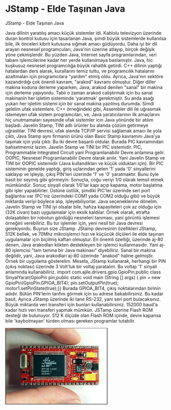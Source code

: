 # JStamp - Elde Taşınan Java




JStamp - Elde Taşınan Java



 Java dilinin yaratılış amacı küçük sistemler idi. Kablolu televizyon üzerinde duran kontrol kutusu için tasarlanan Java, şimdi büyük sistemlerde kullanılsa bile, ilk önceleri kibrit kutusuna sığmak amacı güdüyordu. Daha iyi bir dil arayan nesnesel programcuları, Java'nin üzerine atlayıp, birçok değişik yöne çekmişlerdir. Bu yüzden Java, Internet sayfa programlarından, veri tabanı işlemcilerine kadar her yerde kullanılmaya baslamıştır.               Java, hic kuşkusuz nesnesel programcılığa büyük rahatlık getirdi. C++ dilinin yaptığı hatalardan ders alarak, kurallarını temiz tuttu, ve programcılık hatalarını azaltmaları için programcılara "yardım" etmiş oldu. Ayrıca, Java'nın sektöre kazandırdığı çok önemli kavram, "arakod" kavramı olmuştur.              Diğer diller makina koduna derleme yaparken, Java, arakod denilen "sanal" bir makina için derleme yapıyordu. Tabii o zaman arakod caliştırmak için bu sanal makinanin her işletim sisteminde 'yaratmak' gerekmiştir. Su anda asağı yukarı her işletim sistemi için bir sanal makina yazılmış durumda.               Simdi gelelim ufak sistemlere. C++ örneğindeki gibi, Assembler dili ile uğrasmak istemeyen  ufak sistem programcıları, ve, Java yaratıcılarının ilk amaçlarını hiç unutmamaları sayesinde ufak sistemler icin Java yönünde bir atılım başladı. Javelin Stamp, TINI adlı ürünler bu alanda çözüm getirmeye uğrastılar. TINI devresi, ufak alanda TCP/IP servisi sağlamak amacı ile yola çıktı, Java Stamp aynı firmanin ürünü olan Basic Stamp kavramını Java'ya taşımak için yola çıktı. Bu iki devre başarılı oldular.              Burada PIC kavramından bahsetmemiz lazim. Javelin Stamp ve TINI bir PIC sistemidir. PIC, Programmable Integrated Circuit yani Programlanabilir Devre anlamına gelir. OOPIC, Nesnesel Programlanabilir Devre olarak anılır. Yani Javelin Stamp ve TINI bir OOPIC sistemidir (Java kullandikları ve küçük oldukları için).              Bir PIC sisteminin genelde yaptığı, giriş uçlarından gelen '1' yada '0' sinyallerini saklayıp ve işleyip, çıkış PIN'leri üzerinde '1' ve '0' yaratmaktır. Bunu öyle basit bir seymiş gibi görmeyin: Sonuçta, coğu veriyi 1/0 olarak temsil etmek mümkündür. Sonuç sinyali olarak 1/0'lar kapı açıp kapama, motor başlatma gibi işler yapabilirler. Üstüne üstlük, şimdiki PIC'ler üzerinde seri port bağlantısı var (PC'niz üzerindeki COM1 yada COM2 olduğu gibi) ve büyük miktarda veriyi böylece alıp, işleyebiliyorlar.               Java seçeneklerine dönelim. Javelin Stamp ve TINI iyi olsalar bile, hafıza kapasiteleri çok az olduğu için (32K civarı) bazı uygulamalar için eksik kaldılar. Örnek olarak, etrafta dolaşabilen bir robotun gördüğü nesneleri tanıması, yani görüntü işlemesi örneğini verebiliriz. Bu tur işlemler için, yeni nesil bir Java devresi gerekiyordu. Buyrun size JStamp.                         JStamp devresinin özellikleri          JStamp, 512K bellek, ve 70Mhz mikroişlemci hızı ve küçücük ölçüleri ile  elde taşınan uygulamalar için biçilmiş kaftan olmuştur. En önemli  özelliği,  üzerinde aj-80 denen, Java arakodları kökten destekleyen bir işlemci kullanmasıdır. Yani aj-80 işlemcisi "tam tamına bir Java makinası" diyebiliriz. Sanal bir makina değildir, yani, Java arakodları aj-80 üzerinde "anakod" haline gelmiştir.               Örnek bir uygulama gösterelim. Mesela, JStamp kullanarak, herhangi bir PIN (çıkış noktası) üzerinde 3 Volt'luk bir voltaj yaratalım. Bu voltajı '1' sinyali anlamında kullanabiliriz.                import com.ajile.drivers.gpio.GpioPin;public class SinyalYarat{GpioPin pin;public  static void main (String [] args) {    pin = new GpioPin(GpioPin.GPIOA_BIT4);    pin.setOutputPin(true);            motor1.setPinState(true);}}              Burada GPIOA_BIT4, çıkış noktalarından birinin adıdır. Bütün PIN'lerin tarıfını görmek için su  adrese bakabilirsiniz.               Bu kadar basit. Ayrıca JStamp üzerinde iki tane RS-232, yani seri port bulacaksınız. Büyük miktarda veri transferi için bunları kullanabilirsiniz. 152000 baud'a kadar hızlı veri transferi yapmak mümkün.              JSTamp üzerine Flash ROM desteği de bulunuyor. 512 K ölçüde olan Flash ROM içinde, devre kapansa bile 'kaybolmayan' türden olması gereken programlar tutabilir.




![](jstamp_in_hand.jpg)
